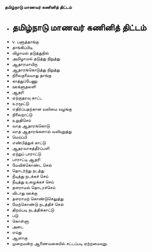 **தமிழ்நாடு மாணவர் கணினித் திட்டம்**
- # தமிழ்நாடு மாணவர் கணினித் திட்டம்
- v. பளுத்தாங்கு
- தாங்கிப்பிடி
- விழாமல் தடுத்துநில்
- அமிழாமல் தடுத்து நிறுத்து
- ஆதாரமாயிரு
- ஆதாரங்கொடுத்து நிறுத்து
- நிலைகுலையாது தாங்கு
- காத்துப்பேணு
- ஊக்ளுதலளி
- ஆதரி
- ஏற்றாதரவு காட்ட
-  உரமூட்டு
- எதிர்ப்பதற்கான வலிமை வழங்கு
- நிலைநாட்டு
- உறுதிசெய்
-  வாத ஆதாரங்கொடு
- வாத ஆதாரங்களால் வலியுறுத்து
- மெய்ப்பி
- எண்பித்துக் காட்டு
- ஆதரவாகத்தீர்ப்பளி
- ஏற்றுப் பாராட்டு
- பாராட்டி ஆதரி
- மேவிக்கொண்ட செல்
- தொடர்ந்து நடத்து
- நீடித்து நடக்கச் செய்
- நீடித்து உழைக்கச் செய்
-  தளராமல் தொடரச்செய்
-   விடாது ஊக்கு
- தளராமற் கொண்டுசெலுத்து
- மேற்கொண்டு நடத்திச் செல்
- திறம்படி நடத்திக்காட்டு
- படு
- கொள்ளு
- அடை
- எய்து
-  ஆளாகு
- முறைமன்ற ஆணைவகையில் சட்டப்படி ஏற்றமைவுறு.

